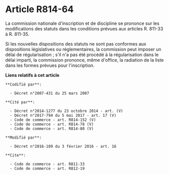 # Article R814-64

La commission nationale d'inscription et de discipline se prononce sur les modifications des statuts dans les conditions
prévues aux articles R. 811-33 à R. 811-35. 

Si les nouvelles dispositions des statuts ne sont pas conformes aux dispositions législatives ou réglementaires, la
commission peut imposer un délai de régularisation ; s'il n'a pas été procédé à la régularisation dans le délai imparti, la
commission prononce, même d'office, la radiation de la liste dans les formes prévues pour l'inscription.

**Liens relatifs à cet article**

	**Codifié par**:

	  - Décret n°2007-431 du 25 mars 2007

	**Cité par**:

	  - Décret n°2014-1277 du 23 octobre 2014 - art. (V)
	  - Décret n°2017-794 du 5 mai 2017 - art. 17 (V)
	  - Code de commerce - art. R814-152 (V)
	  - Code de commerce - art. R814-78 (V)
	  - Code de commerce - art. R814-80 (V)

	**Modifié par**:

	  - Décret n°2016-109 du 3 février 2016 - art. 16

	**Cite**:

	  - Code de commerce - art. R811-33
	  - Code de commerce - art. R812-19
